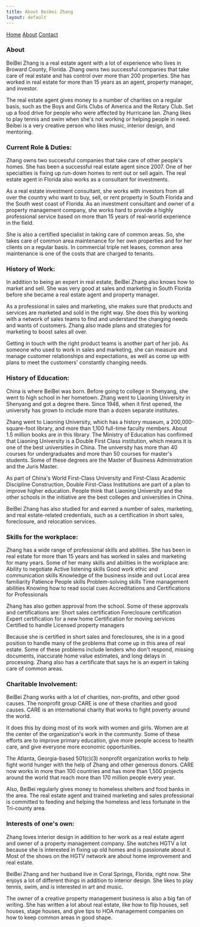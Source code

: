 ```yaml
---
title: About Beibei Zhang
layout: default
---
```

[Home](index.md)
 [About](about.md)
 [Contact](contact.md)

### About

BeiBei Zhang is a real estate agent with a lot of experience who lives in Broward County, Florida. Zhang owns two successful companies that take care of real estate and has control over more than 200 properties. She has worked in real estate for more than 15 years as an agent, property manager, and investor.

The real estate agent gives money to a number of charities on a regular basis, such as the Boys and Girls Clubs of America and the Rotary Club. Set up a food drive for people who were affected by Hurricane Ian. Zhang likes to play tennis and swim when she's not working or helping people in need. Beibei is a very creative person who likes music, interior design, and mentoring.

### Current Role & Duties:

Zhang owns two successful companies that take care of other people's homes. She has been a successful real estate agent since 2007. One of her specialties is fixing up run-down homes to rent out or sell again. The real estate agent in Florida also works as a consultant for investments.

As a real estate investment consultant, she works with investors from all over the country who want to buy, sell, or rent property in South Florida and the South west coast of Florida. As an investment consultant and owner of a property management company, she works hard to provide a highly professional service based on more than 15 years of real-world experience in the field.

She is also a certified specialist in taking care of common areas. So, she takes care of common area maintenance for her own properties and for her clients on a regular basis. In commercial triple net leases, common area maintenance is one of the costs that are charged to tenants.

### History of Work:

In addition to being an expert in real estate, BeiBei Zhang also knows how to market and sell. She was very good at sales and marketing in South Florida before she became a real estate agent and property manager.

As a professional in sales and marketing, she makes sure that products and services are marketed and sold in the right way. She does this by working with a network of sales teams to find and understand the changing needs and wants of customers. Zhang also made plans and strategies for marketing to boost sales all over.

Getting in touch with the right product teams is another part of her job. As someone who used to work in sales and marketing, she can measure and manage customer relationships and expectations, as well as come up with plans to meet the customers' constantly changing needs.

### History of Education:

China is where BeiBei was born. Before going to college in Shenyang, she went to high school in her hometown. Zhang went to Liaoning University in Shenyang and got a degree there. Since 1948, when it first opened, the university has grown to include more than a dozen separate institutes.

Zhang went to Liaoning University, which has a history museum, a 200,000-square-foot library, and more than 1,100 full-time faculty members. About 1.5 million books are in this library. The Ministry of Education has confirmed that Liaoning University is a Double First Class institution, which means it is one of the best universities in China. The university has more than 40 courses for undergraduates and more than 50 courses for master's students. Some of these degrees are the Master of Business Administration and the Juris Master.

As part of China's World First-Class University and First-Class Academic Discipline Construction, Double First-Class Institutions are part of a plan to improve higher education. People think that Liaoning University and the other schools in the initiative are the best colleges and universities in China.

BeiBei Zhang has also studied for and earned a number of sales, marketing, and real estate-related credentials, such as a certification in short sales, foreclosure, and relocation services.

### Skills for the workplace:

Zhang has a wide range of professional skills and abilities. She has been in real estate for more than 15 years and has worked in sales and marketing for many years. Some of her many skills and abilities in the workplace are:
Ability to negotiate
Active listening skills
Good work ethic and communication skills
Knowledge of the business inside and out
Local area familiarity
Patience
People skills
Problem-solving skills
Time management abilities
Knowing how to read social cues
Accreditations and Certifications for Professionals

Zhang has also gotten approval from the school. Some of these approvals and certifications are:
Short sales certification
Foreclosure certification
Expert certification for a new home
Certification for moving services
Certified to handle
Licensed property managers

Because she is certified in short sales and foreclosures, she is in a good position to handle many of the problems that come up in this area of real estate. Some of these problems include lenders who don't respond, missing documents, inaccurate home value estimates, and long delays in processing.
Zhang also has a certificate that says he is an expert in taking care of common areas.

### Charitable Involvement:

BeiBei Zhang works with a lot of charities, non-profits, and other good causes. The nonprofit group CARE is one of these charities and good causes. CARE is an international charity that works to fight poverty around the world.

It does this by doing most of its work with women and girls. Women are at the center of the organization's work in the community. Some of these efforts are to improve primary education, give more people access to health care, and give everyone more economic opportunities.

The Atlanta, Georgia-based 501(c)(3) nonprofit organization works to help fight world hunger with the help of Zhang and other generous donors. CARE now works in more than 100 countries and has more than 1,500 projects around the world that reach more than 170 million people every year.

Also, BeiBei regularly gives money to homeless shelters and food banks in the area. The real estate agent and trained marketing and sales professional is committed to feeding and helping the homeless and less fortunate in the Tri-county area.

### Interests of one's own:

Zhang loves interior design in addition to her work as a real estate agent and owner of a property management company. She watches HGTV a lot because she is interested in fixing up old homes and is passionate about it. Most of the shows on the HGTV network are about home improvement and real estate.

BeiBei Zhang and her husband live in Coral Springs, Florida, right now. She enjoys a lot of different things in addition to interior design. She likes to play tennis, swim, and is interested in art and music.

The owner of a creative property management business is also a big fan of writing. She has written a lot about real estate, like how to flip houses, sell houses, stage houses, and give tips to HOA management companies on how to keep common areas in good shape.
